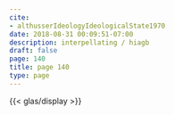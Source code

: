 ```yaml
---
cite:
- althusserIdeologyIdeologicalState1970
date: 2018-08-31 00:09:51-07:00
description: interpellating / hiagb
draft: false
page: 140
title: page 140
type: page
---
```


{{< glas/display >}}